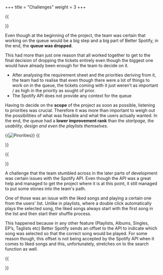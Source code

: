 +++
title = "Challenges"
weight = 3
+++

{{<section title="Queue">}}

Even though at the beginning of the project, the team was certain that working on the queue would be a big step and a big part of Better Spotify, in the end, the **queue was dropped**.

This had more than just one reason that all worked together to get to the final decision of dropping the tickets entirely even though the biggest one would have already been enough for the team to decide on it. 

- After analysing the requirement sheet and the priorities deriving from it, the team had to realise that even though there were a lot of things to work on in the queue, the tickets coming with it just weren’t as important / as high in the priority as sought of prior. 
- The Spotify API does not provide any context for the queue

Having to decide on the **scope** of the project as soon as possible, listening to priorities was crucial. Therefore it was more than important to weigh out the possibilities of what was feasible and what the users actually wanted. In the end, the queue had a **lower improvement rank** than the *startpage, the usability, design and even the playlists themselves*. 

{{<image src="Priorities.PNG" alt="Pirorities" caption="The finished Priority graph">}}
{{</section>}}



{{<section title="Starting at the first song">}}

A challenge that the team stumbled across in the later parts of development was certain issues with the Spotify API. Even though the API was a great help and managed to get the project where it is at this point, it still managed to put some stones into the team's path. 

One of those was an issue with the liked songs and playing a certain one from the users' list. Unlike in playlists, where a double click automatically plays the selected song, the liked songs always start with the first song in the list and then start their shuffle process. 

This happened because in any other feature (Playlists, Albums, Singles, EP’s, Taglists etc) Better Spotify sends an offset to the API to indicate which song was selected so that the correct song would be played. For some reason though, this offset is not being accepted by the Spotify API when it comes to liked songs and this, unfortunately, stretches on to the search function as well.

{{</section>}}




